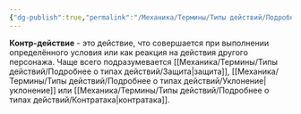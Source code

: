 ```yaml
---
{"dg-publish":true,"permalink":"/Механика/Термины/Типы действий/Подробнее о типах действий/Контр-действие/","noteIcon":"","created":"2025-08-21T13:47:50.409+03:00","updated":"2025-09-04T12:29:58.544+03:00"}
---
```




**Контр-действие** - это действие, что совершается при выполнении определённого условия или как реакция на действия другого персонажа. Чаще всего подразумевается [[Механика/Термины/Типы действий/Подробнее о типах действий/Защита\|защита]], [[Механика/Термины/Типы действий/Подробнее о типах действий/Уклонение\|уклонение]] или [[Механика/Термины/Типы действий/Подробнее о типах действий/Контратака\|контратака]]. 